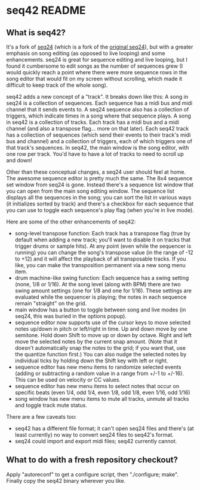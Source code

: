 seq42 README
============

What is seq42?
--------------
It's a fork of [seq24](https://launchpad.net/seq24) (which is a fork of the [original seq24](http://filter24.org/seq24/)), but with a greater emphasis on song editing (as opposed to live looping) and some enhancements.
seq24 is great for sequence editing and live looping, but I found it cumbersome to edit songs as the number of sequences grew (I would quickly reach a point where there were more sequence rows in the song editor that would fit on my screen without scrolling, which made it difficult to keep track of the whole song).

seq42 adds a new concept of a "track".  It breaks down like this:
A song in seq24 is a collection of sequences.  Each sequence has a midi bus and midi channel that it sends events to.
A seq24 sequence also has a collection of triggers, which indicate times in a song where that sequence plays.
A song in seq42 is a collection of tracks.  Each track has a midi bus and a midi channel (and also a transpose flag... more on that later).  Each seq42 track has a collection of sequences (which send their events to their track's midi bus and channel) and a collection of triggers, each of which triggers one of that track's sequences.
In seq42, the main window is the song editor, with one row per track.  You'd have to have a lot of tracks to need to scroll up and down!

Other than these conceptual changes, a seq24 user should feel at home.  The awesome sequence editor is pretty much the same.  The 8x4 sequence set window from seq24 is gone.  Instead there's a sequence list window that you can open from the main song editing window.  The sequence list displays all the sequences in the song; you can sort the list in various ways (it initializes sorted by track) and there's a checkbox for each sequence that you can use to toggle each sequence's play flag (when you're in live mode).

Here are some of the other enhancements of seq42:
* song-level transpose function: Each track has a transpose flag (true by default when adding a new track; you'll want to disable it on tracks that trigger drums or sample hits).  At any point (even while the sequencer is running) you can change the song's transpose value (in the range of -12 to +12) and it will affect the playback of all transposable tracks.  If you like, you can make the transposition permanent via a new song menu item.
* drum machine-like swing function: Each sequence has a swing setting (none, 1/8 or 1/16).  At the song level (along with BPM) there are two swing amount settings (one for 1/8 and one for 1/16).  These settings are evaluated while the sequencer is playing; the notes in each sequence remain "straight" on the grid.
* main window has a button to toggle between song and live modes (in seq24, this was buried in the options popup).
* sequence editor now supports use of the cursor keys to move selected notes up/down in pitch or left/right in time.  Up and down move by one semitone.  Hold down Shift to move up or down by octave.  Right and left move the selected notes by the current snap amount.  (Note that it doesn't automatically snap the notes to the grid; if you want that, use the quantize function first.)  You can also nudge the selected notes by individual ticks by holding down the Shift key with left or right.
* sequence editor has new menu items to randomize selected events (adding or subtracting a random value in a range from +/-1 to +/-16).  This can be used on velocity or CC values.
* sequence editor has new menu items to select notes that occur on specific beats (even 1/4, odd 1/4, even 1/8, odd 1/8, even 1/16, odd 1/16)
* song window has new menu items to mute all tracks, unmute all tracks and toggle track mute status.

There are a few caveats too:
* seq42 has a different file format; it can't open seq24 files and there's (at least currently) no way to convert seq24 files to seq42's format.
* seq24 could import and export midi files; seq42 currently cannot.

What to do with a fresh repository checkout?
--------------------------------------------
Apply "autoreconf" to get a configure script, then "./configure; make".  Finally copy the seq42 binary wherever you like.

